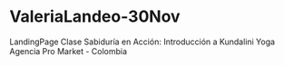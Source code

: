 # ValeriaLandeo-30Nov
LandingPage Clase Sabiduría en Acción: Introducción a Kundalini Yoga
Agencia Pro Market - Colombia
